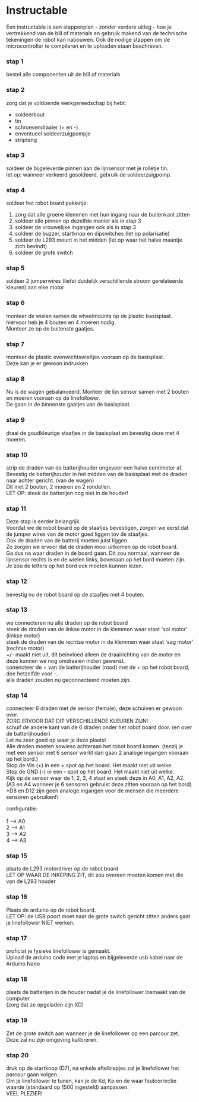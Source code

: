 # Instructable

Een instructable is een stappenplan - zonder verdere uitleg - hoe je vertrekkend van de bill of materials en gebruik makend van de technische tekeningen de robot kan nabouwen. Ook de nodige stappen om de microcontroller te compileren en te uploaden staan beschreven.  

### stap 1
bestel alle componenten uit de bill of materials

### stap 2
zorg dat je voldoende werkgereedschap bij hebt:
- soldeerbout
- tin
- schroevendraaier (+ en -)
- enventueel soldeerzuigpompje
- striptang

### stap 3
soldeer de bijgeleverde pinnen aan de lijnsensor met je rolletje tin.\
let op: wanneer verkeerd gesoldeerd, gebruik de soldeerzuigpomp.

### stap 4
soldeer het robot board pakketje:
1. zorg dat alle groene klemmen met hun ingang naar de buitenkant zitten
2. soldeer alle pinnen op dezelfde manier als in stap 3
3. soldeer de vrouwelijke ingangen ook als in stap 3
4. soldeer de buzzer, startknop en dipswitches (let op polarisatie)
5. soldeer de L293 mount in het midden (let op waar het halve maantje zich bevindt)
6. soldeer de grote switch

### stap 5
soldeer 2 jumperwires (liefst duidelijk verschillende stroom gerelateerde kleuren) aan elke motor

### stap 6
monteer de wielen samen de wheelmounts op de plastic basisplaat.\
hiervoor heb je 4 bouten en 4 moeren nodig.\
Monteer ze op de buitenste gaatjes.

### stap 7
monteer de plastic evenwichtswieltjes vooraan op de basisplaat.\
Deze kan je er gewoon indrukken

### stap 8
Nu is de wagen gebalanceerd. Monteer de lijn sensor samen met 2 bouten en moeren vooraan op de linefollower.\
De gaan in de binnenste gaatjes van de basisplaat.

### stap 9 
draai de goudkleurige staafjes in de basisplaat en bevestig deze met 4 moeren.

### stap 10
strip de draden van de batterijhouder ongeveer een halve centimeter af.\
Bevestig de batterijhouder in het midden van de basisplaat met de draden naar achter gericht. (van de wagen)\
Dit met 2 bouten, 2 moeren en 2 rondellen.\
LET OP: steek de batterijen nog niet in de houder!

### stap 11
Deze stap is eerder belangrijk.\
Voordat we de robot board op de staafjes bevestigen, zorgen we eerst dat de jumper wires van de motor goed liggen tov de staafjes.\
Ook de draden van de batterij moeten juist liggen.\
Zo zorgen we ervoor dat de draden mooi uitkomen op de robot board.\
Ga dus na waar draden in de board gaan. Dit zou normaal, wanneer de lijnsensor rechts is en de wielen links, bovenaan op het bord moeten zijn.\
Je zou de letters op het bord ook moeten kunnen lezen.

### stap 12
bevestig nu de robot board op de staafjes met 4 bouten.

### stap 13
we connecteren nu alle draden op de robot board\
steek de draden van de linkse motor in de klemmen waar staat 'sol motor' (linkse motor)\
steek de draden van de rechtse motor in de klemmen waar staat 'sag motor' (rechtse motor)\
+/- maakt niet uit, dit beïnvloed alleen de draairichting van de motor en deze kunnen we nog omdraaien indien gewenst.\
conencteer de + van de batterijhouder (rood) met de + op het robot board, doe hetzelfde voor -.\
alle draden zouden nu geconnecteerd moeten zijn.

### stap 14
connecteer 6 draden met de sensor (female), deze schuiven er gewoon over.\
ZORG ERVOOR DAT DIT VERSCHILLENDE KLEUREN ZIJN!\
schuif de andere kant van de 6 draden onder het robot board door. (en over de batterijhouder)\
Let nu zeer goed op waar je deze plaatst\
Alle draden moeten sowieso achteraan het robot board komen. (tenzij je met een sensor met 6 sensor werkt dan gaan 2 analoge ingangen vooraan op het bord.)\
Stop de Vin (+) in een + spot op het board. Het maakt niet uit welke.\
Stop de GND (-) in een - spot op het board. Het maakt niet uit welke.\
Kijk op de sensor waar de 1, 2, 3, 4 staat en steek deze in A0, A1, A2, A2. (A3 en A4 wanneer je 6 sensoren gebruikt deze zitten vooraan op het bord)\
*D8 en D12 zijn geen analoge ingangen voor de mensen die meerdere sensoren gebruiken!\

configuratie:\
\
1 --> A0\
2 --> A1\
3 --> A2\
4 --> A3

### stap 15
plaats de L293 motordriver op de robot board\
LET OP WAAR DE INKEPING ZIT, dit zou overeen moeten komen met die van de L293 houder

### stap 16
Plaats de arduino op de robot board.\
LET OP: de USB poort moet naar de grote switch gericht zitten anders gaat je linefollower NIET werken.

### stap 17
proficiat je fysieke linefollower is gemaakt.\
Upload de arduino code met je laptop en bijgeleverde usb kabel naar de Arduino Nano

### stap 18
plaats de batterijen in de houder nadat je de linefollower losmaakt van de computer\
(zorg dat ze opgeladen zijn XD)

### stap 19

Zet de grote switch aan wanneer je de linefollower op een parcour zet.\
Deze zal nu zijn omgeving kalibreren.

### stap 20
druk op de startknop (D7), na enkele aftelbiepjes zal je linefollower het parcour gaan volgen.\
Om je linefollower te tunen, kan je de Kd, Kp en de waar foutcorrectie waarde (standaard op 1500 ingesteld) aanpassen.\
VEEL PLEZIER!
